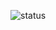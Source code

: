 ![status](https://github.com/dionisiskon/modern-resume-theme/workflows/Document%20Conversion/badge.svg)

